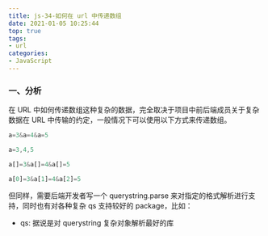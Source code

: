 ```yaml
---
title: js-34-如何在 url 中传递数组
date: 2021-01-05 10:25:44
top: true
tags:
- url
categories:
- JavaScript
---
```

### 一、分析
<!--more-->
在 URL 中如何传递数组这种复杂的数据，完全取决于项目中前后端成员关于复杂数据在 URL 中传输的约定，一般情况下可以使用以下方式来传递数组。

```js
a=3&a=4&a=5

a=3,4,5

a[]=3&a[]=4&a[]=5

a[0]=3&a[1]=4&a[2]=5
```

但同样，需要后端开发者写一个 querystring.parse 来对指定的格式解析进行支持，同时也有对各种复杂 qs 支持较好的 package，比如：

- qs: 据说是对 querystring 复杂对象解析最好的库



